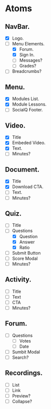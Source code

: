 # Atoms

## NavBar.
* [X] Logo.
* [ ] Menu Elements.
    * [X] Forum.
    * [X] Sign In.
    * [ ] Messages?
    * [ ] Grades?
* [ ] Breadcrumbs?

## Menu.
* [X] Modules List.
* [X] Module Lessons.
* [ ] SocialQ Footer.

## Video.
* [X] Title
* [X] Embeded Video.
* [X] Text.
* [ ] Minutes?

## Document.
* [X] Title
* [X] Download CTA.
* [ ] Text.
* [ ] Minutes?

## Quiz.
* [ ] Title
* [ ] Questions
    * [X] Question
    * [X] Answer
    * [X] Ratio
* [ ] Submit Button
* [ ] Score Modal
* [ ] Minutes?

## Activity.
* [ ] Title
* [ ] Text
* [ ] CTA
* [ ] Minutes?

## Forum.
* [ ] Questions
    * [ ] Votes 
    * [ ] Date
* [ ] Sumbit Modal
* [ ] Search?

## Recordings.
* [ ] List
* [ ] Link
* [ ] Preview?
* [ ] Collapse?
